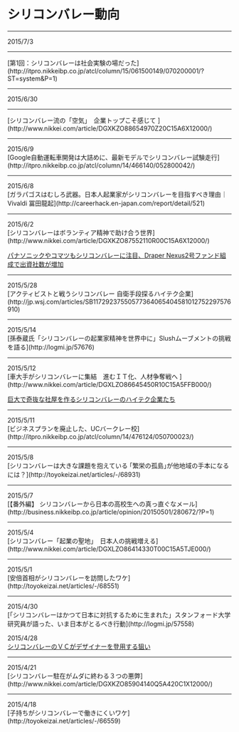 # シリコンバレー動向
<hr>
2015/7/3
<hr>
[第1回：シリコンバレーは社会実験の場だった](http://itpro.nikkeibp.co.jp/atcl/column/15/061500149/070200001/?ST=system&P=1)
<hr>
2015/6/30
<hr>
[シリコンバレー流の「空気」　企業トップこそ感じて ](http://www.nikkei.com/article/DGXKZO88654970Z20C15A6X12000/)
<hr>
2015/6/9<br>
[Google自動運転車開発は大詰めに、最新モデルでシリコンバレー試験走行](http://itpro.nikkeibp.co.jp/atcl/column/14/466140/052800042/)
<hr>
2015/6/8<br>
[ガラパゴスはむしろ武器。日本人起業家がシリコンバレーを目指すべき理由｜Vivaldi 冨田龍起](http://careerhack.en-japan.com/report/detail/521)
<hr>
2015/6/2<br>
[シリコンバレーはボランティア精神で助け合う世界](http://www.nikkei.com/article/DGXKZO87552110R00C15A6X12000/)

[パナソニックやコマツもシリコンバレーに注目、Draper Nexus2号ファンド組成で出資社数が増加](http://jp.techcrunch.com/2015/06/02/draper-nexus-raises-12b-yen-fund/)

<hr>
2015/5/28<br>
[アクティビストと戦うシリコンバレー  自衛手段探るハイテク企業](http://jp.wsj.com/articles/SB11729237550577364065404581012752297576910)

<hr>
2015/5/14<br>
[孫泰蔵氏「シリコンバレーの起業家精神を世界中に」Slushムーブメントの挑戦を語る](http://logmi.jp/57676)
<hr>
2015/5/12<br>
[車大手がシリコンバレーに集結　進むＩＴ化、人材争奪戦へ ](http://www.nikkei.com/article/DGXLZO86645450R10C15A5FFB000/)

[巨大で奇抜な社屋を作るシリコンバレーのハイテク企業たち](http://www.zaikei.co.jp/article/20150512/248848.html)

<hr>
2015/5/11<br>
[ビジネスプランを廃止した、UCバークレー校](http://itpro.nikkeibp.co.jp/atcl/column/14/476124/050700023/)
<hr>
2015/5/8<br>
[シリコンバレーは大きな課題を抱えている
｢繁栄の孤島｣が他地域の手本になるには？](http://toyokeizai.net/articles/-/68931)
<hr>
2015/5/7<br>
[【番外編】 シリコンバレーから日本の高校生への真っ直ぐなメール](http://business.nikkeibp.co.jp/article/opinion/20150501/280672/?P=1)
<hr>
2015/5/4<br>
[シリコンバレー「起業の聖地」　日本人の挑戦増える](http://www.nikkei.com/article/DGXLZO86414330T00C15A5TJE000/)
<hr>
2015/5/1<br>
[安倍首相がシリコンバレーを訪問したワケ](http://toyokeizai.net/articles/-/68551)
<hr>
2015/4/30<br>
[「シリコンバレーはかつて日本に対抗するために生まれた」スタンフォード大学研究員が語った、いま日本がとるべき行動](http://logmi.jp/57558)

2015/4/28<br>
[シリコンバレーのＶＣがデザイナーを登用する狙い ](http://www.nikkei.com/article/DGXKZO86200380X20C15A4X12000/)
<hr>
2015/4/21<br>
[シリコンバレー駐在がムダに終わる３つの悪弊](http://www.nikkei.com/article/DGXKZO85904140Q5A420C1X12000/)
<hr>
2015/4/18<br>
[子持ちがシリコンバレーで働きにくいワケ](http://toyokeizai.net/articles/-/66559)
